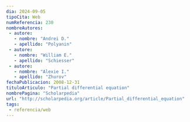 ```yaml
---
dia: 2024-09-05
tipoCita: Web
numReferencia: 230
nombreAutores:
 - autore:
   - nombre: "Andrei D."
   - apellido: "Polyanin"
 - autore:
   - nombre: "William E."
   - apellido: "Schiesser"
 - autore:
   - nombre: "Alexie I."
   - apellido: "Zhurov"
fechaPublicacion: 2008-12-31
tituloArticulo: "Partial differential equation"
nombrePagina: "Scholarpedia"
url: "http://scholarpedia.org/article/Partial_differential_equation"
tags: 
 - referencia/web
---
```

